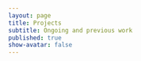 ```yaml
---
layout: page
title: Projects
subtitle: Ongoing and previous work
published: true
show-avatar: false
---
```

